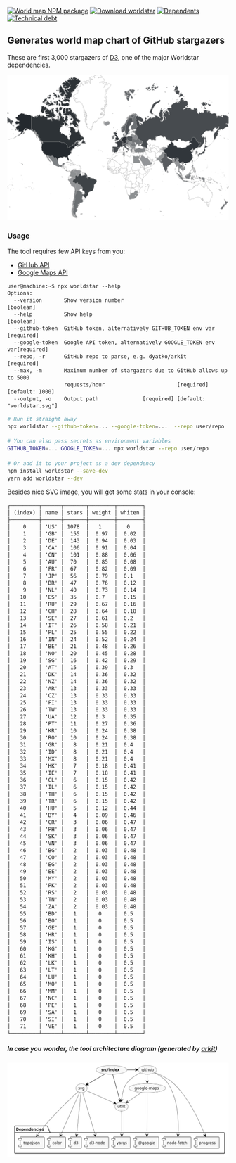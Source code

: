 <p align="left">
  <a href="https://www.npmjs.com/worldstar"><img src="https://img.shields.io/npm/v/worldstar.svg?label=%20&style=flat-square" alt="World map NPM package" /></a>
  <a href="https://www.npmjs.com/worldstar"><img src="https://img.shields.io/npm/dw/worldstar.svg?style=flat-square" alt="Download worldstar" /></a>
  <a href="https://libraries.io/npm/worldstar/dependents"><img src="https://img.shields.io/librariesio/dependents/npm/worldstar.svg?style=flat-square" alt="Dependents" /></a>
  <a href="https://codeclimate.com/github/dyatko/worldstar/issues"><img src="https://img.shields.io/codeclimate/tech-debt/dyatko/worldstar.svg?style=flat-square" alt="Technical debt" /></a>
</p>

## Generates world map chart of GitHub stargazers

These are first 3,000 stargazers of [D3](https://github.com/d3/d3), one of the major Worldstar dependencies.

![github stargazers map](worldstar.svg?sanitize=true)

### Usage

The tool requires few API keys from you:

- [GitHub API](https://github.com/settings/tokens)
- [Google Maps API](https://cloud.google.com/maps-platform/#get-started)

```console
user@machine:~$ npx worldstar --help
Options:
  --version       Show version number                                  [boolean]
  --help          Show help                                            [boolean]
  --github-token  GitHub token, alternatively GITHUB_TOKEN env var    [required]
  --google-token  Google API token, alternatively GOOGLE_TOKEN env var[required]
  --repo, -r      GitHub repo to parse, e.g. dyatko/arkit             [required]
  --max, -m       Maximum number of stargazers due to GitHub allows up to 5000
                  requests/hour                       [required] [default: 1000]
  --output, -o    Output path              [required] [default: "worldstar.svg"]
```

```sh
# Run it straight away
npx worldstar --github-token=... --google-token=...  --repo user/repo

# You can also pass secrets as environment variables
GITHUB_TOKEN=... GOOGLE_TOKEN=... npx worldstar --repo user/repo

# Or add it to your project as a dev dependency
npm install worldstar --save-dev
yarn add worldstar --dev
```

Besides nice SVG image, you will get some stats in your console:

```console
┌─────────┬──────┬───────┬────────┬────────┐
│ (index) │ name │ stars │ weight │ whiten │
├─────────┼──────┼───────┼────────┼────────┤
│    0    │ 'US' │ 1078  │   1    │   0    │
│    1    │ 'GB' │  155  │  0.97  │  0.02  │
│    2    │ 'DE' │  143  │  0.94  │  0.03  │
│    3    │ 'CA' │  106  │  0.91  │  0.04  │
│    4    │ 'CN' │  101  │  0.88  │  0.06  │
│    5    │ 'AU' │  70   │  0.85  │  0.08  │
│    6    │ 'FR' │  67   │  0.82  │  0.09  │
│    7    │ 'JP' │  56   │  0.79  │  0.1   │
│    8    │ 'BR' │  47   │  0.76  │  0.12  │
│    9    │ 'NL' │  40   │  0.73  │  0.14  │
│   10    │ 'ES' │  35   │  0.7   │  0.15  │
│   11    │ 'RU' │  29   │  0.67  │  0.16  │
│   12    │ 'CH' │  28   │  0.64  │  0.18  │
│   13    │ 'SE' │  27   │  0.61  │  0.2   │
│   14    │ 'IT' │  26   │  0.58  │  0.21  │
│   15    │ 'PL' │  25   │  0.55  │  0.22  │
│   16    │ 'IN' │  24   │  0.52  │  0.24  │
│   17    │ 'BE' │  21   │  0.48  │  0.26  │
│   18    │ 'NO' │  20   │  0.45  │  0.28  │
│   19    │ 'SG' │  16   │  0.42  │  0.29  │
│   20    │ 'AT' │  15   │  0.39  │  0.3   │
│   21    │ 'DK' │  14   │  0.36  │  0.32  │
│   22    │ 'NZ' │  14   │  0.36  │  0.32  │
│   23    │ 'AR' │  13   │  0.33  │  0.33  │
│   24    │ 'CZ' │  13   │  0.33  │  0.33  │
│   25    │ 'FI' │  13   │  0.33  │  0.33  │
│   26    │ 'TW' │  13   │  0.33  │  0.33  │
│   27    │ 'UA' │  12   │  0.3   │  0.35  │
│   28    │ 'PT' │  11   │  0.27  │  0.36  │
│   29    │ 'KR' │  10   │  0.24  │  0.38  │
│   30    │ 'RO' │  10   │  0.24  │  0.38  │
│   31    │ 'GR' │   8   │  0.21  │  0.4   │
│   32    │ 'ID' │   8   │  0.21  │  0.4   │
│   33    │ 'MX' │   8   │  0.21  │  0.4   │
│   34    │ 'HK' │   7   │  0.18  │  0.41  │
│   35    │ 'IE' │   7   │  0.18  │  0.41  │
│   36    │ 'CL' │   6   │  0.15  │  0.42  │
│   37    │ 'IL' │   6   │  0.15  │  0.42  │
│   38    │ 'TH' │   6   │  0.15  │  0.42  │
│   39    │ 'TR' │   6   │  0.15  │  0.42  │
│   40    │ 'HU' │   5   │  0.12  │  0.44  │
│   41    │ 'BY' │   4   │  0.09  │  0.46  │
│   42    │ 'CR' │   3   │  0.06  │  0.47  │
│   43    │ 'PH' │   3   │  0.06  │  0.47  │
│   44    │ 'SK' │   3   │  0.06  │  0.47  │
│   45    │ 'VN' │   3   │  0.06  │  0.47  │
│   46    │ 'BG' │   2   │  0.03  │  0.48  │
│   47    │ 'CO' │   2   │  0.03  │  0.48  │
│   48    │ 'EG' │   2   │  0.03  │  0.48  │
│   49    │ 'EE' │   2   │  0.03  │  0.48  │
│   50    │ 'MY' │   2   │  0.03  │  0.48  │
│   51    │ 'PK' │   2   │  0.03  │  0.48  │
│   52    │ 'RS' │   2   │  0.03  │  0.48  │
│   53    │ 'TN' │   2   │  0.03  │  0.48  │
│   54    │ 'ZA' │   2   │  0.03  │  0.48  │
│   55    │ 'BD' │   1   │   0    │  0.5   │
│   56    │ 'BO' │   1   │   0    │  0.5   │
│   57    │ 'GE' │   1   │   0    │  0.5   │
│   58    │ 'HR' │   1   │   0    │  0.5   │
│   59    │ 'IS' │   1   │   0    │  0.5   │
│   60    │ 'KG' │   1   │   0    │  0.5   │
│   61    │ 'KH' │   1   │   0    │  0.5   │
│   62    │ 'LK' │   1   │   0    │  0.5   │
│   63    │ 'LT' │   1   │   0    │  0.5   │
│   64    │ 'LU' │   1   │   0    │  0.5   │
│   65    │ 'MO' │   1   │   0    │  0.5   │
│   66    │ 'MM' │   1   │   0    │  0.5   │
│   67    │ 'NC' │   1   │   0    │  0.5   │
│   68    │ 'PE' │   1   │   0    │  0.5   │
│   69    │ 'SA' │   1   │   0    │  0.5   │
│   70    │ 'SI' │   1   │   0    │  0.5   │
│   71    │ 'VE' │   1   │   0    │  0.5   │
└─────────┴──────┴───────┴────────┴────────┘
```

##### In case you wonder, the tool architecture diagram (generated by [arkit](https://github.com/dyatko/arkit))

![arkit diagram](arkit.svg?sanitize=true)
